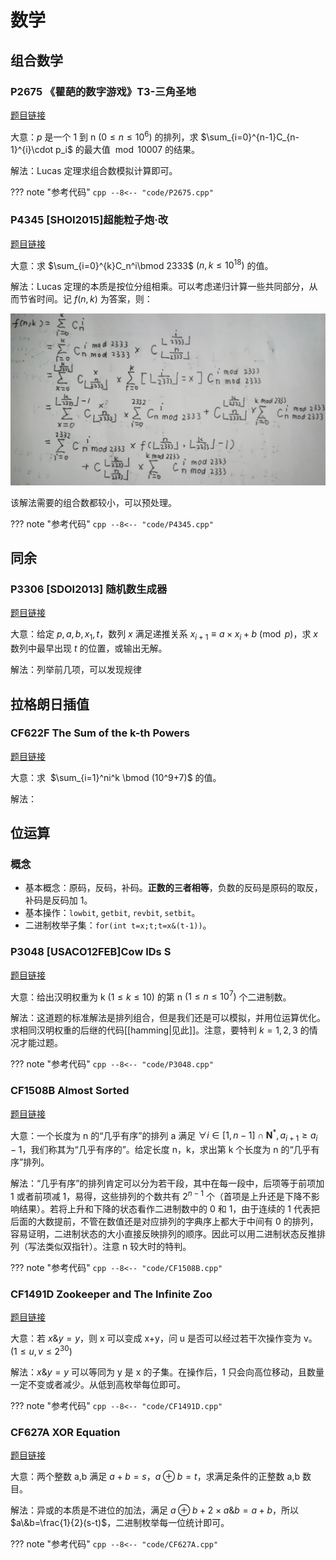 # 数学
## 组合数学

### P2675 《瞿葩的数字游戏》T3-三角圣地
[题目链接](https://www.luogu.com.cn/problem/P2675)

大意：$p$ 是一个 1 到 n $(0\leq n\leq 10^6)$ 的排列，求 $\sum_{i=0}^{n-1}C_{n-1}^{i}\cdot p_i$ 的最大值 $\bmod 10007$ 的结果。

解法：Lucas 定理求组合数模拟计算即可。

??? note "参考代码"
    ```cpp
    --8<-- "code/P2675.cpp"
    ```

### P4345 [SHOI2015]超能粒子炮·改
[题目链接](https://www.luogu.com.cn/problem/P4345)

大意：求 $\sum_{i=0}^{k}C_n^i\bmod 2333$ $(n,k\leq10^{18})$ 的值。

解法：Lucas 定理的本质是按位分组相乘。可以考虑递归计算一些共同部分，从而节省时间。记 $f(n,k)$ 为答案，则：

![P4345-formula.jpg](/_static/images/P4345-formula.jpg)

该解法需要的组合数都较小，可以预处理。

??? note "参考代码"
    ```cpp
    --8<-- "code/P4345.cpp"
    ```

## 同余
### P3306 [SDOI2013] 随机数生成器
[题目链接](https://www.luogu.com.cn/problem/P3306)

大意：给定 $p,a,b,x_1,t$，数列 $x$ 满足递推关系 $x_{i+1} \equiv a \times x_i+b \pmod p$，求 $x$ 数列中最早出现 $t$ 的位置，或输出无解。

解法：列举前几项，可以发现规律

## 拉格朗日插值
### CF622F The Sum of the k-th Powers
[题目链接](https://www.luogu.com.cn/problem/CF622F)

大意：求  $\sum_{i=1}^ni^k \bmod (10^9+7)$ 的值。

解法：
## 位运算
### 概念
- 基本概念：原码，反码，补码。**正数的三者相等**，负数的反码是原码的取反，补码是反码加 1。
- 基本操作：`lowbit`, `getbit`, `revbit`, `setbit`。
- 二进制枚举子集：`for(int t=x;t;t=x&(t-1))`。

### P3048 \[USACO12FEB\]Cow IDs S
[题目链接](https://www.luogu.com.cn/problem/P3048)

大意：给出汉明权重为 k $(1 \leq k \leq 10)$ 的第 n $(1\leq n\leq 10^7)$ 个二进制数。

解法：这道题的标准解法是排列组合，但是我们还是可以模拟，并用位运算优化。求相同汉明权重的后继的代码[[hamming|见此]]。注意，要特判 $k = 1,2,3$ 的情况才能过题。

??? note "参考代码"
    ```cpp
    --8<-- "code/P3048.cpp"
    ```

### CF1508B Almost Sorted
[题目链接](https://www.luogu.com.cn/problem/CF1508B)

大意：一个长度为 n 的“几乎有序”的排列 a 满足 $\forall i\in [1,n-1]\cap \mathbf{N}^* , a_{i+1}\geq a_{i}-1$，我们称其为“几乎有序的”。给定长度 n，k，求出第 k 个长度为 n 的“几乎有序”排列。

解法：“几乎有序”的排列肯定可以分为若干段，其中在每一段中，后项等于前项加 1 或者前项减 1，易得，这些排列的个数共有 $2^{n-1}$ 个（首项是上升还是下降不影响结果）。若将上升和下降的状态看作二进制数中的 0 和 1，由于连续的 1 代表把后面的大数提前，不管在数值还是对应排列的字典序上都大于中间有 0 的排列，容易证明，二进制状态的大小直接反映排列的顺序。因此可以用二进制状态反推排列（写法类似双指针）。注意 n 较大时的特判。

??? note "参考代码"
    ```cpp
    --8<-- "code/CF1508B.cpp"
    ```

### CF1491D Zookeeper and The Infinite Zoo
[题目链接](https://www.luogu.com.cn/problem/CF1491D)

大意：若 $x\&y=y$，则 x 可以变成 x+y，问 u 是否可以经过若干次操作变为 v。$(1\leq u,v\leq 2^{30})$

解法：$x\&y=y$ 可以等同为 y 是 x 的子集。在操作后，1 只会向高位移动，且数量一定不变或者减少。从低到高枚举每位即可。

??? note "参考代码"
    ```cpp
    --8<-- "code/CF1491D.cpp"
    ```

### CF627A XOR Equation
[题目链接](https://www.luogu.com.cn/problem/CF627A)

大意：两个整数 a,b 满足 $a+b=s$，$a\oplus b=t$，求满足条件的正整数 a,b 数目。

解法：异或的本质是不进位的加法，满足 $a\oplus b+2\times a\&b=a+b$，所以 $a\&b=\frac{1}{2}(s-t)$，二进制枚举每一位统计即可。

??? note "参考代码"
    ```cpp
    --8<-- "code/CF627A.cpp"
    ```

<!--## P4060 \[Code+#1\]可做题
[题目链接](https://www.luogu.com.cn/problem/P4060)

大意：给定一个长度为 n $(1\leq n\leq 10^9)$，有 m $(1\leq m\leq 10^5)$ 个元素已知的序列。求序列异或前缀和的前缀和的最小值。

解法：考虑位运算每一位互不影响，对每一位分别计算。-->